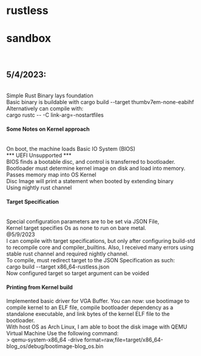 # rustless
<h1>sandbox</h1><br>
<h2>5/4/2023:</h2><br>
Simple Rust Binary lays foundation<br> 
Basic binary is buildable with
cargo build --target thumbv7em-none-eabihf<br>
Alternatively can compile with: <br>
cargo rustc -- -C link-arg=-nostartfiles <br>
<h4>Some Notes on Kernel approach </h4><br>
On boot, the machine loads Basic IO System (BIOS) <br>
*** UEFI Unsupported *** <br>
BIOS finds a bootable disc, and control is transferred to bootloader.  <br>
Bootloader must determine kernel image on disk and load into memory. <br>
Passes memory map into OS Kernel <br>
Disc Image will print a statement when booted by extending binary <br>
Using nightly rust channel <br>
<h4> Target Specification </h4> <br>
Special configuration parameters are to be set via JSON File, <br>
Kernel target specifies Os as none to run on bare metal.<br>
@5/9/2023<br>
I can compile with target specifications, but only after configuring build-std to recompile core and compiler_builtins.  Also, I received many errors using stable rust channel and required nightly channel.<br>
To compile, must redirect target to the JSON Specification as such: <br>
cargo build --target x86_64-rustless.json<br>
Now configured target so target argument can be voided <br>
<h4> Printing from Kernel build </h4>
Implemented basic driver for VGA Buffer.  You can now:
use bootimage to compile kernel to an ELF file, compile bootloader dependency as a standalone executable, and link bytes of the kernel ELF file to the bootloader. <br>
With host OS as Arch Linux, I am able to boot the disk image with QEMU Virtual Machine
Use the following command: <br>
</t> > qemu-system-x86_64 -drive format=raw,file=target/x86_64-blog_os/debug/bootimage-blog_os.bin 

